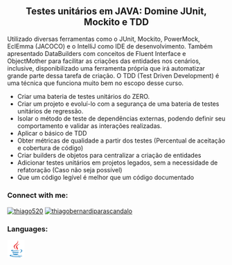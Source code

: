 <h2 align="center">Testes unitários em JAVA: Domine JUnit, Mockito e TDD</h2>

<p align="left">
Utilizado diversas ferramentas como o JUnit, Mockito, PowerMock, EclEmma (JACOCO) e o IntelliJ como IDE de desenvolvimento.
Também apresentado DataBuilders com conceitos de Fluent Interface e ObjectMother para facilitar as criações das entidades
nos cenários, inclusive, disponibilizado uma ferramenta própria que irá automatizar grande parte dessa tarefa de criação.
O TDD (Test Driven Development) é uma técnica que funciona muito bem no escopo desse curso.
</p>

<ul>
    <li>Criar uma bateria de testes unitários do ZERO.</li>
    <li>Criar um projeto e evoluí-lo com a segurança de uma bateria de testes unitários de regressão.</li>
    <li>Isolar o método de teste de dependências externas, podendo definir seu comportamento e validar as interações realizadas.</li>
    <li>Aplicar o básico de TDD</li>
    <li>Obter métricas de qualidade a partir dos testes (Percentual de aceitação e cobertura de código)</li>
    <li>Criar builders de objetos para centralizar a criação de entidades</li>
    <li>Adicionar testes unitários em projetos legados, sem a necessidade de refatoração (Caso não seja possível)</li>
    <li>Que um código legível é melhor que um código documentado</li>
</ul>

<h3 align="left">Connect with me:</h3>
<p align="left">
<a href="https://twitter.com/thiago520" target="blank"><img align="center" src="https://raw.githubusercontent.com/rahuldkjain/github-profile-readme-generator/master/src/images/icons/Social/twitter.svg" alt="thiago520" height="30" width="40" /></a>
<a href="https://linkedin.com/in/thiagobernardiparascandalo" target="blank"><img align="center" src="https://raw.githubusercontent.com/rahuldkjain/github-profile-readme-generator/master/src/images/icons/Social/linked-in-alt.svg" alt="thiagobernardiparascandalo" height="30" width="40" /></a>
</p>

<h3 align="left">Languages:</h3>
<p align="left"> <a href="https://www.java.com" target="_blank" rel="noreferrer"> <img src="https://raw.githubusercontent.com/devicons/devicon/master/icons/java/java-original.svg" alt="java" width="40" height="40"/> </a> </p>
